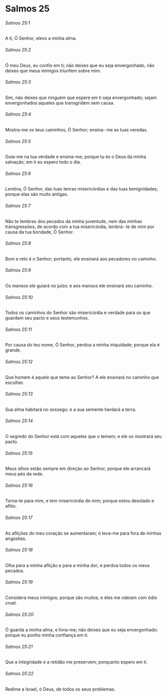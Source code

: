 # Salmos 25

###### Salmos 25:1

A ti, Ó Senhor, elevo a minha alma.

###### Salmos 25:2

Ó meu Deus, eu confio em ti; não deixes que eu seja envergonhado, não deixes que meus inimigos triunfem sobre mim.

###### Salmos 25:3

Sim, não deixes que ninguém que espere em ti seja envergonhado; sejam envergonhados aqueles que transgridem sem causa.

###### Salmos 25:4

Mostra-me os teus caminhos, Ó Senhor; ensina- me as tuas veredas.

###### Salmos 25:5

Guia-me na tua verdade e ensina-me; porque tu és o Deus da minha salvação; em ti eu espero todo o dia.

###### Salmos 25:6

Lembra, Ó Senhor, das tuas tenras misericórdias e das tuas benignidades; porque elas são muito antigas.

###### Salmos 25:7

Não te lembres dos pecados da minha juventude, nem das minhas transgressões; de acordo com a tua misericórdia, lembra- te de mim por causa da tua bondade, Ó Senhor.

###### Salmos 25:8

Bom e reto é o Senhor; portanto, ele ensinará aos pecadores no caminho.

###### Salmos 25:9

Os mansos ele guiará no juízo; e aos mansos ele ensinará seu caminho.

###### Salmos 25:10

Todos os caminhos do Senhor são misericórdia e verdade para os que guardam seu pacto e seus testemunhos.

###### Salmos 25:11

Por causa do teu nome, Ó Senhor, perdoa a minha iniquidade; porque ela é grande.

###### Salmos 25:12

Que homem é aquele que teme ao Senhor? A ele ensinará no caminho que escolher.

###### Salmos 25:13

Sua alma habitará no sossego; e a sua semente herdará a terra.

###### Salmos 25:14

O segredo do Senhor está com aqueles que o temem; e ele os mostrará seu pacto.

###### Salmos 25:15

Meus olhos estão sempre em direção ao Senhor; porque ele arrancará meus pés da rede.

###### Salmos 25:16

Torna-te para mim, e tem misericórdia de mim; porque estou desolado e aflito.

###### Salmos 25:17

As aflições do meu coração se aumentaram; ó leva-me para fora de minhas angústias.

###### Salmos 25:18

Olha para a minha aflição e para a minha dor; e perdoa todos os meus pecados.

###### Salmos 25:19

Considera meus inimigos; porque são muitos; e eles me odeiam com ódio cruel.

###### Salmos 25:20

Ó guarda a minha alma, e livra-me; não deixes que eu seja envergonhado; porque eu ponho minha confiança em ti.

###### Salmos 25:21

Que a integridade e a retidão me preservem; porquanto espero em ti.

###### Salmos 25:22

Redime a Israel, ó Deus, de todos os seus problemas.


